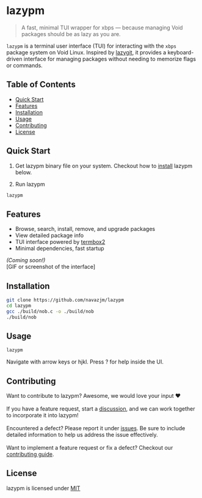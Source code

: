 # lazypm

> A fast, minimal TUI wrapper for xbps — because managing Void packages should
> be as lazy as you are.

`lazypm` is a terminal user interface (TUI) for interacting with the `xbps`
package system on Void Linux. Inspired by [lazygit](https://github.com/jesseduffield/lazygit),
it provides a keyboard-driven interface for managing packages without needing to
memorize flags or commands.

## Table of Contents
- [Quick Start](#quick-start)
- [Features](#features)
- [Installation](#installation)
- [Usage](#usage)
- [Contributing](#contributing)
- [License](#license)

## Quick Start

1. Get lazypm binary file on your system. Checkout how to [install](#installation) lazypm below.

1. Run lazypm

```sh
lazypm
```

## Features

- Browse, search, install, remove, and upgrade packages
- View detailed package info
- TUI interface powered by [termbox2](https://github.com/termbox/termbox2)
- Minimal dependencies, fast startup

*(Coming soon!)*  
[GIF or screenshot of the interface]

## Installation

```sh
git clone https://github.com/navazjm/lazypm
cd lazypm
gcc ./build/nob.c -o ./build/nob
./build/nob
```

## Usage

```sh
lazypm
```

Navigate with arrow keys or hjkl. Press ? for help inside the UI.

## Contributing 

Want to contribute to lazypm? Awesome, we would love your input ♥\
\
If you have a feature request, start a [discussion](https://github.com/navazjm/lazypm/discussions),
and we can work together to incorporate it into lazypm!\
\
Encountered a defect? Please report it under [issues](https://github.com/navazjm/lazypm/issues).
Be sure to include detailed information to help us address the issue effectively.\
\
Want to implement a feature request or fix a defect? Checkout our [contributing guide](./docs/contributing.md).

## License

lazypm is licensed under [MIT](./LICENSE)

